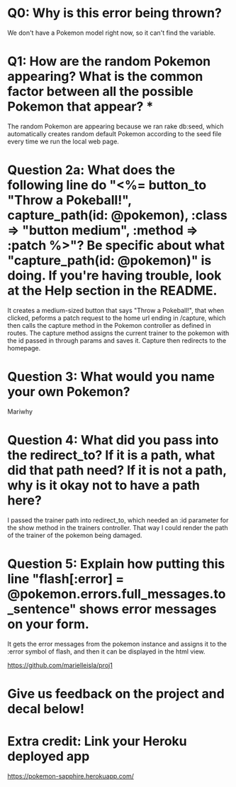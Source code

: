 # Q0: Why is this error being thrown?
We don't have a Pokemon model right now, so it can't find the variable.
# Q1: How are the random Pokemon appearing? What is the common factor between all the possible Pokemon that appear? *
The random Pokemon are appearing because we ran rake db:seed, which automatically creates random default Pokemon according to the seed file every time we run the local web page.
# Question 2a: What does the following line do "<%= button_to "Throw a Pokeball!", capture_path(id: @pokemon), :class => "button medium", :method => :patch %>"? Be specific about what "capture_path(id: @pokemon)" is doing. If you're having trouble, look at the Help section in the README.
It creates a medium-sized button that says "Throw a Pokeball!", that when clicked, peforms a patch request to the home url ending in /capture, which 
then calls the capture method in the Pokemon controller as defined in routes.
The capture method assigns the current trainer to the pokemon with the id passed
in through params and saves it. Capture then redirects to the homepage.
# Question 3: What would you name your own Pokemon?
Mariwhy
# Question 4: What did you pass into the redirect_to? If it is a path, what did that path need? If it is not a path, why is it okay not to have a path here?
I passed the trainer path into redirect_to, which needed an :id parameter for the show method in the trainers controller. That way I could render the path of the trainer of the pokemon being damaged.
# Question 5: Explain how putting this line "flash[:error] = @pokemon.errors.full_messages.to_sentence" shows error messages on your form.
It gets the error messages from the pokemon instance and assigns it to the :error symbol of flash, and then it can be displayed in the html view.

https://github.com/marielleisla/proj1
# Give us feedback on the project and decal below!

# Extra credit: Link your Heroku deployed app
https://pokemon-sapphire.herokuapp.com/
